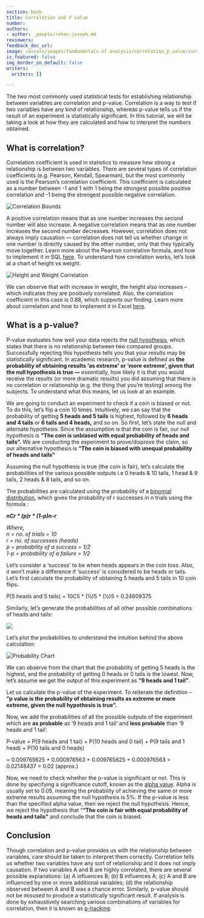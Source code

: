 ```yaml
---
section: book
title: Correlation and P value
number: 
authors:
- author: _people/rohan-joseph.md
reviewers: 
feedback_doc_url:
image: /assets/images/fundamentals-of-analysis/correlation_p_value/correlations1.jpeg
is_featured: false
img_border_on_default: false
writers:
  writers: []

---
```

The two most commonly used statistical tests for establishing relationship between variables are correlation and p-value. Correlation is a way to test if two variables have any kind of relationship, whereas p-value tells us if the result of an experiment is statistically significant. In this tutorial, we will be taking a look at how they are calculated and how to interpret the numbers obtained.

## **What is correlation?**

Correlation coefficient is used in statistics to measure how strong a relationship is between two variables. There are several types of correlation coefficients (e.g. Pearson, Kendall, Spearman), but the most commonly used is the Pearson’s correlation coefficient. This coefficient is calculated as a number between -1 and 1 with 1 being the strongest possible positive correlation and -1 being the strongest possible negative correlation.

![Correlation Bounds](https://assets.website-files.com/5c197923e5851742d9bc835d/5ccc8ada72fce62eca5ca8f9_Correlation_and_p-value_1.jpeg)

A positive correlation means that as one number increases the second number will also increase. A negative correlation means that as one number increases the second number decreases. However, correlation does not always imply causation — correlation does not tell us whether change in one number is directly caused by the other number, only that they typically move together. Learn more about the Pearson correlation formula, and how to implement it in SQL [here](https://chartio.com/learn/postgresql/correlation-coefficient-pearson/?__hstc=113363352.37e1dac817bf0dbc7d236083a09955aa.1558032271531.1559924569268.1559937170027.53&__hssc=113363352.5.1559937170027&__hsfp=1517700082). To understand how correlation works, let’s look at a chart of height vs weight.

![Height and Weight Correlation](https://assets.website-files.com/5c197923e5851742d9bc835d/5ccc8adac366ba830108a7b3_Correlation_and_p-value_2.jpeg)

We can observe that with increase in weight, the height also increases – which indicates they are positively correlated. Also, the correlation coefficient in this case is 0.88, which supports our finding. Learn more about correlation and how to implement it in Excel [here](https://dataschoolstag.wpengine.com/finding-correlation-in-data/).

## **What is a p-value?**

P-value evaluates how well your data rejects the [null hypothesis](http://www.statisticshowto.com/probability-and-statistics/null-hypothesis/), which states that there is no relationship between two compared groups. Successfully rejecting this hypothesis tells you that your results may be statistically significant. In academic research, p-value is defined as **the probability of obtaining results ‘as extreme’ or ‘more extreme’, given that the null hypothesis is true —** essentially, how likely it is that you would receive the results (or more dramatic results) you did assuming that there is no correlation or relationship (e.g. the thing that you’re testing) among the subjects. To understand what this means, let us look at an example.

We are going to conduct an experiment to check if a coin is biased or not. To do this, let’s flip a coin 10 times. Intuitively, we can say that the probability of getting **5 heads and 5 tails** is highest, followed by **6 heads and 4 tails** or **6 tails and 4 heads,** and so on. So first, let’s state the null and alternate hypothesis. Since the assumption is that the coin is fair, our null hypothesis is **“The coin is unbiased with equal probability of heads and tails”.** We are conducting the experiment to prove/disprove the claim, so our alternative hypothesis is **“The coin is biased with unequal probability of heads and tails”**

Assuming the null hypothesis is true (the coin is fair), let’s calculate the probabilities of the various possible outputs i.e 0 heads & 10 tails, 1 head & 9 tails, 2 heads & 8 tails, and so on.

The probabilities are calculated using the probability of a [binomial distribution](http://www.statisticshowto.com/probability-and-statistics/binomial-theorem/binomial-distribution-formula/), which gives the probability of r successes in n trials using the formula :

**_nCr * (p)r * (1-p)n-r_**

_Where,_  
_n = no. of trials = 10_  
_r = no. of successes (heads)_  
_p = probability of a success = 1/2_  
_1-p = probability of a failure = 1/2_

Let’s consider a ‘success’ to be when heads appears in the coin toss. Also, it won’t make a difference if ‘success’ is considered to be heads or tails. Let’s first calculate the probability of obtaining 5 heads and 5 tails in 10 coin flips.

P(5 heads and 5 tails) = 10C5 * (½)5 * (½)5 = 0.24609375

Similarly, let’s generate the probabilities of all other possible combinations of heads and tails:

![](https://assets.website-files.com/5c197923e5851742d9bc835d/5ccc8b6aa424e0ad33fc5399_Screen%20Shot%202019-05-03%20at%2011.39.42%20AM.png)

Let’s plot the probabilities to understand the intuition behind the above calculation:

![Probability Chart](https://assets.website-files.com/5c197923e5851742d9bc835d/5ccc8ada788ab442da80751f_Correlation_and_p-value_3.jpeg)

We can observe from the chart that the probability of getting 5 heads is the highest, and the probability of getting 0 heads or 0 tails is the lowest. Now, let’s assume we get the output of this experiment as **“9 heads and 1 tail”**.

Let us calculate the p-value of the experiment. To reiterate the definition – **“p value is the probability of obtaining results as extreme or more extreme, given the null hypothesis is true”.**

Now, we add the probabilities of all the possible outputs of the experiment which are **as probable** as ‘9 heads and 1 tail’ and **less probable** than ‘9 heads and 1 tail’.

P-value = P(9 heads and 1 tail) + P(10 heads and 0 tail) + P(9 tails and 1 head) + P(10 tails and 0 heads)

= 0.009765625 + 0.000976563 + 0.009765625 + 0.000976563 = 0.02148437 = 0.02 (approx.)

Now, we need to check whether the p-value is significant or not. This is done by specifying a significance cutoff, known as the [alpha value](http://blog.minitab.com/blog/michelle-paret/alphas-p-values-confidence-intervals-oh-my). Alpha is usually set to 0.05, meaning the probability of achieving the same or more extreme results assuming the null hypothesis is 5%. If the p-value is less than the specified alpha value, then we reject the null hypothesis. Hence, we reject the hypothesis that “**“The coin is fair with equal probability of heads and tails”** and conclude that the coin is biased.

## **Conclusion**

Though correlation and p-value provides us with the relationship between variables, care should be taken to interpret them correctly. Correlation tells us whether two variables have any sort of relationship and it does not imply causation. If two variables A and B are highly correlated, there are several possible explanations: (a) A influences B; (b) B influences A; (c) A and B are influenced by one or more additional variables; (d) the relationship observed between A and B was a chance error. Similarly, p-value should not be misused to produce a statistically significant result. If analysis is done by exhaustively searching various combinations of variables for correlation, then it is known as [p-hacking](https://dataschoolstag.wpengine.com/what-is-p-hacking/).
